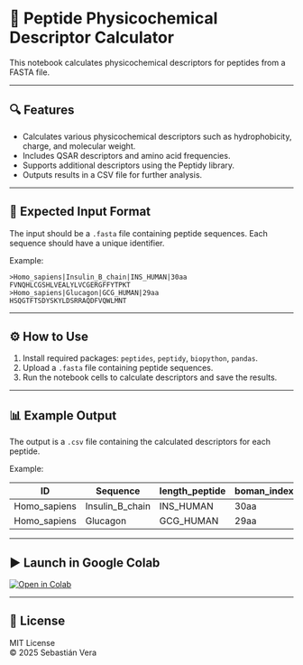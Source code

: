 # 🧬 Peptide Physicochemical Descriptor Calculator

This notebook calculates physicochemical descriptors for peptides from a FASTA file.

---

## 🔍 Features

- Calculates various physicochemical descriptors such as hydrophobicity, charge, and molecular weight.
- Includes QSAR descriptors and amino acid frequencies.
- Supports additional descriptors using the Peptidy library.
- Outputs results in a CSV file for further analysis.

---

## 📁 Expected Input Format

The input should be a `.fasta` file containing peptide sequences. Each sequence should have a unique identifier.

Example:

```
>Homo_sapiens|Insulin_B_chain|INS_HUMAN|30aa
FVNQHLCGSHLVEALYLVCGERGFFYTPKT
>Homo_sapiens|Glucagon|GCG_HUMAN|29aa
HSQGTFTSDYSKYLDSRRAQDFVQWLMNT
```

---

## ⚙️ How to Use

1. Install required packages: `peptides`, `peptidy`, `biopython`, `pandas`.
2. Upload a `.fasta` file containing peptide sequences.
3. Run the notebook cells to calculate descriptors and save the results.

---

## 📊 Example Output

The output is a `.csv` file containing the calculated descriptors for each peptide.

Example:

| ID                                   | Sequence                              | length_peptide | boman_index_peptides | hydrophobic_moment_peptides | hydrophobicity_index_peptides | charge_peptides | molecular_weight_peptides |
|-------------------------------------|--------------------------------------|----------------|-----------------------|-----------------------------|-------------------------------|-----------------|---------------------------|
| Homo_sapiens|Insulin_B_chain|INS_HUMAN|30aa | FVNQHLCGSHLVEALYLVCGERGFFYTPKT       | 30             | 0.549                | 0.491                       | 0.22                          | 0.057           | 3429.96                   |
| Homo_sapiens|Glucagon|GCG_HUMAN|29aa         | HSQGTFTSDYSKYLDSRRAQDFVQWLMNT        | 29             | 2.889                | 0.843                       | -0.99                         | 0.088           | 3482.79                   |

---

## ▶️ Launch in Google Colab

[![Open in Colab](https://colab.research.google.com/assets/colab-badge.svg)](https://colab.research.google.com/github/verasand/peptides_descriptors_calculator/blob/main/descriptors_calculator.ipynb)

---

## 📄 License

MIT License  
© 2025 Sebastián Vera